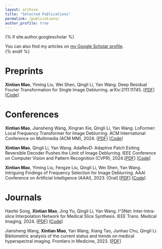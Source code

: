 ```yaml
---
layout: archive
title: "Selected Publications"
permalink: /publications/
author_profile: true
---
```


{% if site.author.googlescholar %}
  <div class="wordwrap">You can also find my articles on <a href="{{site.author.googlescholar}}">my Google Scholar profile</a>.</div>
{% endif %}

<br />

# Preprints
**Xintian Mao**, Yiming Liu, Wei Shen, Qingli Li, Yan Wang. Deep Residual Fourier Transformation for Single Image Deblurring. arXiv:2111.11745. [[PDF](https://arxiv.org/abs/2111.11745v1)] [[Code](https://github.com/INVOKERer/DeepRFT)]

# Conferences
**Xintian Mao**, Jiansheng Wang, Xingran Xie, Qingli Li, Yan Wang. LoFormer: Local Frequency Transformer for Image Deblurring. ACM International Conference on Multimedia (ACM MM), 2024. [[PDF]()] [[Code](https://github.com/INVOKERer/LoFormer)]

**Xintian Mao**, Qingli Li, Yan Wang. AdaRevD: Adaptive Patch Exiting Reversible Decoder Pushes the Limit of Image Deblurring. IEEE Conference on Computer Vision and Pattern Recognition (CVPR), 2024.​ [[PDF](https://openaccess.thecvf.com/content/CVPR2024/html/Mao_AdaRevD_Adaptive_Patch_Exiting_Reversible_Decoder_Pushes_the_Limit_of_CVPR_2024_paper.html)] [[Code](https://github.com/INVOKERer/AdaRevD)]

**Xintian Mao**, Yiming Liu, Fengze Liu, Qingli Li, Wei Shen, Yan Wang. Intriguing Findings of Frequency Selection for Image Deblurring. AAAI Conference on Artificial Intelligence (AAAI), 2023. [Oral] [[PDF](https://ojs.aaai.org/index.php/AAAI/article/view/25281)] [[Code](https://github.com/INVOKERer/DeepRFT/tree/AAAI2023)]

# Journals
Haofei Song, **Xintian Mao**, Jing Yu, Qingli Li, Yan Wang. I^3Net: Inter-Intra-slice Interpolation Network for Medical Slice Synthesis. IEEE Trans. Medical Imaging, 2024. [[PDF](https://ieeexplore.ieee.org/abstract/document/10508991/)] [[Code](https://github.com/DeepMed-Lab-ECNU/Medical-Image-Reconstruction)]

Jiansheng Wang, **Xintian Mao**, Yan Wang, Xiang Tao, Junhao Chu, Qingli Li. Bibliometric analysis of the current status and trends on medical hyperspectral imaging. Frontiers in Medicine, 2023. [[PDF](https://www.sciencedirect.com/science/article/pii/S0030399223002244)]
